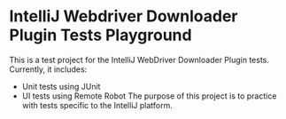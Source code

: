 # IntelliJ Webdriver Downloader Plugin Tests Playground

This is a test project for the IntelliJ WebDriver Downloader Plugin tests.
Currently, it includes:
+ Unit tests using JUnit
+ UI tests using Remote Robot
The purpose of this project is to practice with tests specific to the IntelliJ platform.


